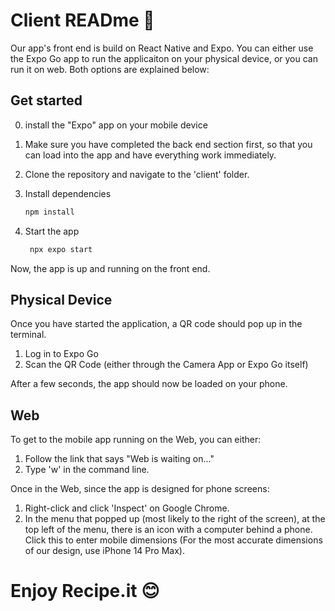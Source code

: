 # Client READme 👋

Our app's front end is build on React Native and Expo. You can either use the Expo Go app to run the applicaiton on your physical device, or you can run it on web. Both options are explained below:

## Get started

0. install the "Expo" app on your mobile device

1. Make sure you have completed the back end section first, so that you can load into the app and have everything work immediately.

2. Clone the repository and navigate to the 'client' folder.

3. Install dependencies

   ```bash
   npm install
   ```

4. Start the app

   ```bash
    npx expo start
   ```

Now, the app is up and running on the front end.

## Physical Device

Once you have started the application, a QR code should pop up in the terminal. 

1. Log in to Expo Go
2. Scan the QR Code (either through the Camera App or Expo Go itself)

After a few seconds, the app should now be loaded on your phone.


## Web

To get to the mobile app running on the Web, you can either:
1. Follow the link that says "Web is waiting on..."
2. Type 'w' in the command line.

Once in the Web, since the app is designed for phone screens:
1. Right-click and click 'Inspect' on Google Chrome.
2. In the menu that popped up (most likely to the right of the screen), at the top left of the menu, there is an icon with a computer behind a phone. Click this to enter mobile dimensions (For the most accurate dimensions of our design, use iPhone 14 Pro Max).


# Enjoy Recipe.it 😊

